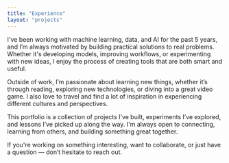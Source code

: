 ```yaml
---
title: "Experience"
layout: "projects"
---
```


I've been working with machine learning, data, and AI for the past 5 years, and I’m always motivated by building practical solutions to real problems. Whether it's developing models, improving workflows, or experimenting with new ideas, I enjoy the process of creating tools that are both smart and useful.

Outside of work, I’m passionate about learning new things, whether it’s through reading, exploring new technologies, or diving into a great video game. I also love to travel and find a lot of inspiration in experiencing different cultures and perspectives.

This portfolio is a collection of projects I’ve built, experiments I’ve explored, and lessons I’ve picked up along the way. I'm always open to connecting, learning from others, and building something great together.

If you're working on something interesting, want to collaborate, or just have a question — don’t hesitate to reach out.